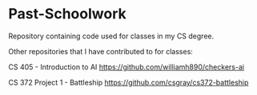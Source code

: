 # Past-Schoolwork

Repository containing code used for classes in my CS degree.

Other repositories that I have contributed to for classes: 

CS 405 - Introduction to AI
https://github.com/williamh890/checkers-ai

CS 372 Project 1 - Battleship
https://github.com/csgray/cs372-battleship
